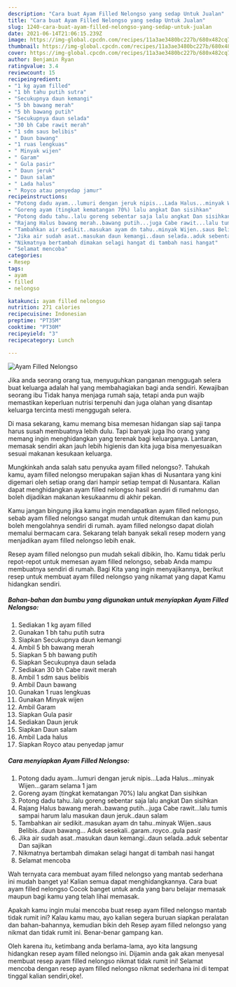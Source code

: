 ```yaml
---
description: "Cara buat Ayam Filled Nelongso yang sedap Untuk Jualan"
title: "Cara buat Ayam Filled Nelongso yang sedap Untuk Jualan"
slug: 1240-cara-buat-ayam-filled-nelongso-yang-sedap-untuk-jualan
date: 2021-06-14T21:06:15.239Z
image: https://img-global.cpcdn.com/recipes/11a3ae3480bc227b/680x482cq70/ayam-filled-nelongso-foto-resep-utama.jpg
thumbnail: https://img-global.cpcdn.com/recipes/11a3ae3480bc227b/680x482cq70/ayam-filled-nelongso-foto-resep-utama.jpg
cover: https://img-global.cpcdn.com/recipes/11a3ae3480bc227b/680x482cq70/ayam-filled-nelongso-foto-resep-utama.jpg
author: Benjamin Ryan
ratingvalue: 3.4
reviewcount: 15
recipeingredient:
- "1 kg ayam filled"
- "1 bh tahu putih sutra"
- "Secukupnya daun kemangi"
- "5 bh bawang merah"
- "5 bh bawang putih"
- "Secukupnya daun selada"
- "30 bh Cabe rawit merah"
- "1 sdm saus belibis"
- " Daun bawang"
- "1 ruas lengkuas"
- " Minyak wijen"
- " Garam"
- " Gula pasir"
- " Daun jeruk"
- " Daun salam"
- " Lada halus"
- " Royco atau penyedap jamur"
recipeinstructions:
- "Potong dadu ayam...lumuri dengan jeruk nipis...Lada Halus...minyak Wijen...garam selama 1 jam"
- "Goreng ayam (tingkat kematangan 70%) lalu angkat Dan sisihkan"
- "Potong dadu tahu..lalu goreng sebentar saja lalu angkat Dan sisihkan"
- "Rajang Halus bawang merah..bawang putih...juga Cabe rawit...lalu tumis sampai harum lalu masukan daun jeruk..daun salam"
- "Tambahkan air sedikit..masukan ayam dn tahu..minyak Wijen..saus Belibis..daun bawang... Aduk sesekali..garam..royco..gula pasir"
- "Jika air sudah asat..masukan daun kemangi..daun selada..aduk sebentar Dan sajikan"
- "Nikmatnya bertambah dimakan selagi hangat di tambah nasi hangat"
- "Selamat mencoba"
categories:
- Resep
tags:
- ayam
- filled
- nelongso

katakunci: ayam filled nelongso 
nutrition: 271 calories
recipecuisine: Indonesian
preptime: "PT35M"
cooktime: "PT30M"
recipeyield: "3"
recipecategory: Lunch

---
```



![Ayam Filled Nelongso](https://img-global.cpcdn.com/recipes/11a3ae3480bc227b/680x482cq70/ayam-filled-nelongso-foto-resep-utama.jpg)

Jika anda seorang orang tua, menyuguhkan panganan menggugah selera buat keluarga adalah hal yang membahagiakan bagi anda sendiri. Kewajiban seorang ibu Tidak hanya menjaga rumah saja, tetapi anda pun wajib memastikan keperluan nutrisi terpenuhi dan juga olahan yang disantap keluarga tercinta mesti menggugah selera.

Di masa  sekarang, kamu memang bisa memesan hidangan siap saji tanpa harus susah membuatnya lebih dulu. Tapi banyak juga lho orang yang memang ingin menghidangkan yang terenak bagi keluarganya. Lantaran, memasak sendiri akan jauh lebih higienis dan kita juga bisa menyesuaikan sesuai makanan kesukaan keluarga. 



Mungkinkah anda salah satu penyuka ayam filled nelongso?. Tahukah kamu, ayam filled nelongso merupakan sajian khas di Nusantara yang kini digemari oleh setiap orang dari hampir setiap tempat di Nusantara. Kalian dapat menghidangkan ayam filled nelongso hasil sendiri di rumahmu dan boleh dijadikan makanan kesukaanmu di akhir pekan.

Kamu jangan bingung jika kamu ingin mendapatkan ayam filled nelongso, sebab ayam filled nelongso sangat mudah untuk ditemukan dan kamu pun boleh mengolahnya sendiri di rumah. ayam filled nelongso dapat diolah memalui bermacam cara. Sekarang telah banyak sekali resep modern yang menjadikan ayam filled nelongso lebih enak.

Resep ayam filled nelongso pun mudah sekali dibikin, lho. Kamu tidak perlu repot-repot untuk memesan ayam filled nelongso, sebab Anda mampu membuatnya sendiri di rumah. Bagi Kita yang ingin menyajikannya, berikut resep untuk membuat ayam filled nelongso yang nikamat yang dapat Kamu hidangkan sendiri.

<!--inarticleads1-->

##### Bahan-bahan dan bumbu yang digunakan untuk menyiapkan Ayam Filled Nelongso:

1. Sediakan 1 kg ayam filled
1. Gunakan 1 bh tahu putih sutra
1. Siapkan Secukupnya daun kemangi
1. Ambil 5 bh bawang merah
1. Siapkan 5 bh bawang putih
1. Siapkan Secukupnya daun selada
1. Sediakan 30 bh Cabe rawit merah
1. Ambil 1 sdm saus belibis
1. Ambil  Daun bawang
1. Gunakan 1 ruas lengkuas
1. Gunakan  Minyak wijen
1. Ambil  Garam
1. Siapkan  Gula pasir
1. Sediakan  Daun jeruk
1. Siapkan  Daun salam
1. Ambil  Lada halus
1. Siapkan  Royco atau penyedap jamur




<!--inarticleads2-->

##### Cara menyiapkan Ayam Filled Nelongso:

1. Potong dadu ayam...lumuri dengan jeruk nipis...Lada Halus...minyak Wijen...garam selama 1 jam
1. Goreng ayam (tingkat kematangan 70%) lalu angkat Dan sisihkan
1. Potong dadu tahu..lalu goreng sebentar saja lalu angkat Dan sisihkan
1. Rajang Halus bawang merah..bawang putih...juga Cabe rawit...lalu tumis sampai harum lalu masukan daun jeruk..daun salam
1. Tambahkan air sedikit..masukan ayam dn tahu..minyak Wijen..saus Belibis..daun bawang... Aduk sesekali..garam..royco..gula pasir
1. Jika air sudah asat..masukan daun kemangi..daun selada..aduk sebentar Dan sajikan
1. Nikmatnya bertambah dimakan selagi hangat di tambah nasi hangat
1. Selamat mencoba




Wah ternyata cara membuat ayam filled nelongso yang mantab sederhana ini mudah banget ya! Kalian semua dapat menghidangkannya. Cara buat ayam filled nelongso Cocok banget untuk anda yang baru belajar memasak maupun bagi kamu yang telah lihai memasak.

Apakah kamu ingin mulai mencoba buat resep ayam filled nelongso mantab tidak rumit ini? Kalau kamu mau, ayo kalian segera buruan siapkan peralatan dan bahan-bahannya, kemudian bikin deh Resep ayam filled nelongso yang nikmat dan tidak rumit ini. Benar-benar gampang kan. 

Oleh karena itu, ketimbang anda berlama-lama, ayo kita langsung hidangkan resep ayam filled nelongso ini. Dijamin anda gak akan menyesal membuat resep ayam filled nelongso nikmat tidak rumit ini! Selamat mencoba dengan resep ayam filled nelongso nikmat sederhana ini di tempat tinggal kalian sendiri,oke!.

